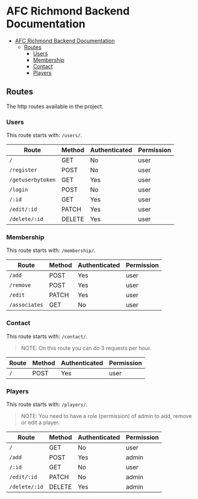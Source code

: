 # AFC Richmond Backend Documentation

<!--toc:start-->
- [AFC Richmond Backend Documentation](#afc-richmond-backend-documentation)
  - [Routes](#routes)
    - [Users](#users)
    - [Membership](#membership)
    - [Contact](#contact)
    - [Players](#players)
<!--toc:end-->

## Routes

The http routes available in the project.

### Users

This route starts with: `/users/`.

| Route             | Method | Authenticated | Permission |
| ----------------- | ------ | ------------- | ---------- |
| `/`               | GET    | No            | user       |
| `/register`       | POST   | No            | user       |
| `/getuserbytoken` | GET    | Yes           | user       |
| `/login`          | POST   | No            | user       |
| `/:id`            | GET    | Yes           | user       |
| `/edit/:id`       | PATCH  | Yes           | user       |
| `/delete/:id`     | DELETE | Yes           | user       |

### Membership

This route starts with: `/membership/`.

| Route         | Method | Authenticated | Permission |
| ------------- | ------ | ------------- | ---------- |
| `/add`        | POST   | Yes           | user       |
| `/remove`     | POST   | Yes           | user       |
| `/edit`       | PATCH  | Yes           | user       |
| `/associates` | GET    | No            | user       |

### Contact

This route starts with: `/contact/`.

> NOTE: On this route you can do 3 requests per hour.

| Route | Method | Authenticated | Permission |
| ----- | ------ | ------------- | ---------- |
| `/`   | POST   | Yes           | user       |

### Players

This route starts with: `/players/`.

> NOTE: You need to have a role (permission) of admin to add, remove or edit a player. 

| Route         | Method | Authenticated | Permission |
| ------------- | ------ | ------------- | ---------- |
| `/`           | GET    | No            | user       |
| `/add`        | POST   | Yes           | admin      |
| `/:id`        | GET    | No            | user       |
| `/edit/:id`   | PATCH  | No            | admin       |
| `/delete/:id` | DELETE | Yes           | admin      |

